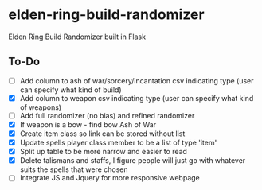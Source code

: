 # elden-ring-build-randomizer
Elden Ring Build Randomizer built in Flask

## To-Do
- [ ] Add column to ash of war/sorcery/incantation csv indicating type (user can specify what kind of build)
- [x] Add column to weapon csv indicating type (user can specify what kind of weapons)
- [ ] Add full randomizer (no bias) and refined randomizer
- [x] If weapon is a bow - find bow Ash of War
- [x] Create item class so link can be stored without list
- [x] Update spells player class member to be a list of type 'item'
- [x] Split up table to be more narrow and easier to read
- [x] Delete talismans and staffs, I figure people will just go with whatever suits the spells that were chosen
- [ ] Integrate JS and Jquery for more responsive webpage
